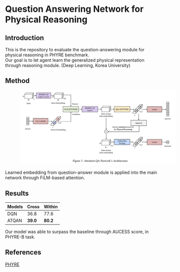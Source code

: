 Question Answering Network for Physical Reasoning
===============

## Introduction

This is the repository to evaluate the question-answering module for physical reasoning in PHYRE benchmark.<br>
Our goal is to let agent learn the generalized physical representation through reasoning module.
(Deep Learning, Korea University)

## Method
<img src="./assets/qa-network.png" width = "800" style = "margin-left:50px">

Learned embedding from question-answer module is applied into the main network through FiLM-based attention.

## Results

|Models |Cross|Within|
|---|---|---|
|DQN|36.8|77.6|
|ATQAN|**39.0**|**80.2**|

Our model was able to surpass the baseline through AUCESS score, in PHYRE-B task.

## References

[PHYRE](https://phyre.ai/)
